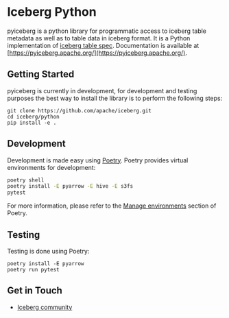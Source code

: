 <!--
 - Licensed to the Apache Software Foundation (ASF) under one or more
 - contributor license agreements.  See the NOTICE file distributed with
 - this work for additional information regarding copyright ownership.
 - The ASF licenses this file to You under the Apache License, Version 2.0
 - (the "License"); you may not use this file except in compliance with
 - the License.  You may obtain a copy of the License at
 -
 -   http://www.apache.org/licenses/LICENSE-2.0
 -
 - Unless required by applicable law or agreed to in writing, software
 - distributed under the License is distributed on an "AS IS" BASIS,
 - WITHOUT WARRANTIES OR CONDITIONS OF ANY KIND, either express or implied.
 - See the License for the specific language governing permissions and
 - limitations under the License.
 -->

# Iceberg Python

pyiceberg is a python library for programmatic access to iceberg table metadata as well as to table data in iceberg format. It is a Python implementation of [iceberg table spec](https://iceberg.apache.org/spec/). Documentation is available at [https://pyiceberg.apache.org/](https://pyiceberg.apache.org/).

## Getting Started

pyiceberg is currently in development, for development and testing purposes the best way to install the library is to perform the following steps:

```
git clone https://github.com/apache/iceberg.git
cd iceberg/python
pip install -e .
```

## Development

Development is made easy using [Poetry](https://python-poetry.org/docs/#installation). Poetry provides virtual environments for development:

```bash
poetry shell
poetry install -E pyarrow -E hive -E s3fs
pytest
```

For more information, please refer to the [Manage environments](https://python-poetry.org/docs/managing-environments/) section of Poetry.

## Testing

Testing is done using Poetry:

```
poetry install -E pyarrow
poetry run pytest
```

## Get in Touch

- [Iceberg community](https://iceberg.apache.org/community/)

